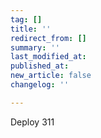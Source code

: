 ```yaml
---
tag: []
title: ''
redirect_from: []
summary: ''
last_modified_at: 
published_at: 
new_article: false
changelog: ''

---
```

Deploy 311